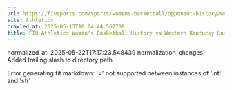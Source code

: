 ```yaml
---
url: https://fiusports.com/sports/womens-basketball/opponent-history/western-kentucky-university/420/
site: Athletics
crawled_at: 2025-05-13T10:04:44.562709
title: FIU Athletics Women's Basketball History vs Western Kentucky University
---
```

normalized_at: 2025-05-22T17:17:23.548439
normalization_changes: Added trailing slash to directory path

Error generating fit markdown: '<' not supported between instances of 'int' and 'str'